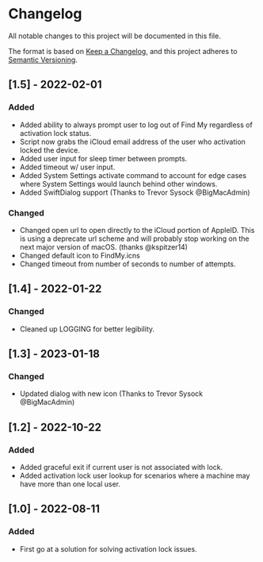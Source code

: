 # Changelog
All notable changes to this project will be documented in this file.

The format is based on [Keep a Changelog](https://keepachangelog.com/en/1.0.0/),
and this project adheres to [Semantic Versioning](https://semver.org/spec/v2.0.0.html).

## [1.5] - 2022-02-01
### Added
- Added ability to always prompt user to log out of Find My regardless of activation lock status.
- Script now grabs the iCloud email address of the user who activation locked the device.
- Added user input for sleep timer between prompts.
- Added timeout w/ user input.
- Added System Settings activate command to account for edge cases where System Settings would launch behind other windows.
- Added SwiftDialog support (Thanks to Trevor Sysock @BigMacAdmin)
### Changed
- Changed open url to open directly to the iCloud portion of AppleID. This is using a deprecate url scheme and will probably stop working on the next major version of macOS. (thanks @kspitzer14)
- Changed default icon to FindMy.icns
- Changed timeout from number of seconds to number of attempts.

## [1.4] - 2022-01-22
### Changed
- Cleaned up LOGGING for better legibility.

## [1.3] - 2023-01-18
### Changed
- Updated dialog with new icon (Thanks to Trevor Sysock @BigMacAdmin)

## [1.2] - 2022-10-22
### Added
- Added graceful exit if current user is not associated with lock.
- Added activation lock user lookup for scenarios where a machine may have more than one local user.

## [1.0] - 2022-08-11
### Added
- First go at a solution for solving activation lock issues.
